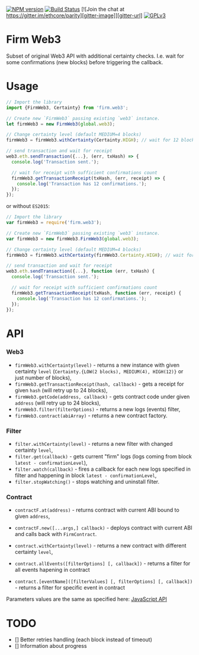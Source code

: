 [![NPM version][npm-image]][npm-url] 
[![Build Status][travis-image]][travis-url]
[![Join the chat at https://gitter.im/ethcore/parity][gitter-image]][gitter-url]
[![GPLv3][license-image]][license-url]

[npm-image]: https://badge.fury.io/js/firm.web3.png
[npm-url]: https://npmjs.org/package/firm.web3
[travis-image]: https://travis-ci.org/tomusdrw/firmWeb3.svg?branch=master
[travis-url]: https://travis-ci.org/tomusdrw/firmWeb3
[gitter-image]: https://badges.gitter.im/Join%20Chat.svg
[gitter-url]: https://gitter.im/ethcore/parity?utm_source=badge&utm_medium=badge&utm_campaign=pr-badge&utm_content=badge
[license-image]: https://img.shields.io/badge/license-GPL%20v3-green.svg
[license-url]: http://www.gnu.org/licenses/gpl-3.0.en.html

# Firm Web3

Subset of original Web3 API with additional certainty checks. I.e. wait for some confirmations (new blocks) before triggering the callback.

# Usage

```js
// Import the library
import {FirmWeb3, Certainty} from 'firm.web3';

// Create new `FirmWeb3` passing existing `web3` instance.
let firmWeb3 = new FirmWeb3(global.web3);

// Change certainty level (default MEDIUM=4 blocks)
firmWeb3 = firmWeb3.withCertainty(Certainty.HIGH); // wait for 12 blocks

// send transaction and wait for receipt
web3.eth.sendTransaction({...}, (err, txHash) => {
  console.log('Transaction sent.');

  // wait for receipt with sufficient confirmations count
  firmWeb3.getTransactionReceipt(txHash, (err, receipt) => {
    console.log('Transaction has 12 confirmations.');
  });  
});

```

or without `ES2015`:
```js
// Import the library
var firmWeb3 = require('firm.web3');

// Create new `FirmWeb3` passing existing `web3` instance.
var firmWeb3 = new firmWeb3.FirmWeb3(global.web3);

// Change certainty level (default MEDIUM=4 blocks)
firmWeb3 = firmWeb3.withCertainty(firmWeb3.Certainty.HIGH); // wait for 12 blocks

// send transaction and wait for receipt
web3.eth.sendTransaction({...}, function (err, txHash) {
  console.log('Transaction sent.');

  // wait for receipt with sufficient confirmations count
  firmWeb3.getTransactionReceipt(txHash, function (err, receipt) {
    console.log('Transaction has 12 confirmations.');
  });
});

```

# API

### Web3

- `firmWeb3.withCertainty(level)` - returns a new instance with given certainty `level` (`Certainty.{LOW(2 blocks), MEDIUM(4), HIGH(12)}` or just number of blocks),
- `firmWeb3.getTransactionReceipt(hash, callback)` - gets a receipt for given `hash` (will retry up to 24 blocks),
- `firmWeb3.getCode(address, callback)` - gets contract code under given `address` (will retry up to 24 blocks),
- `firmWeb3.filter(filterOptions)` - returns a new logs (events) filter,
- `firmWeb3.contract(abiArray)` - returns a new contract factory.

### Filter

- `filter.withCertainty(level)` - returns a new filter with changed certainty `level`,
- `filter.get(callback)` - gets current "firm" logs (logs coming from block `latest - confirmationLevel`),
- `filter.watch(callback)` - fires a callback for each new logs specified in filter and happening in block `latest - confirmationLevel`,
- `filter.stopWatching()` - stops watching and uninstall filter.


### Contract

- `contractF.at(address)` - returns contract with current ABI bound to given `address`,
- `contractF.new([...args,] callback)` - deploys contract with current ABI and calls back with `FirmContract`.

- `contract.withCertainty(level)` - returns a new contract with different certainty `level`,
- `contract.allEvents([filterOptions] [, callback])` - returns a filter for all events hapening in contract
- `contract.[eventName]([filterValues] [, filterOptions] [, callback])` - returns a filter for specific event in contract


Parameters values are the same as specified here: [JavaScript API](https://github.com/ethereum/wiki/wiki/JavaScript-API#contract-events)

# TODO

- [] Better retries handling (each block instead of timeout)
- [] Information about progress

